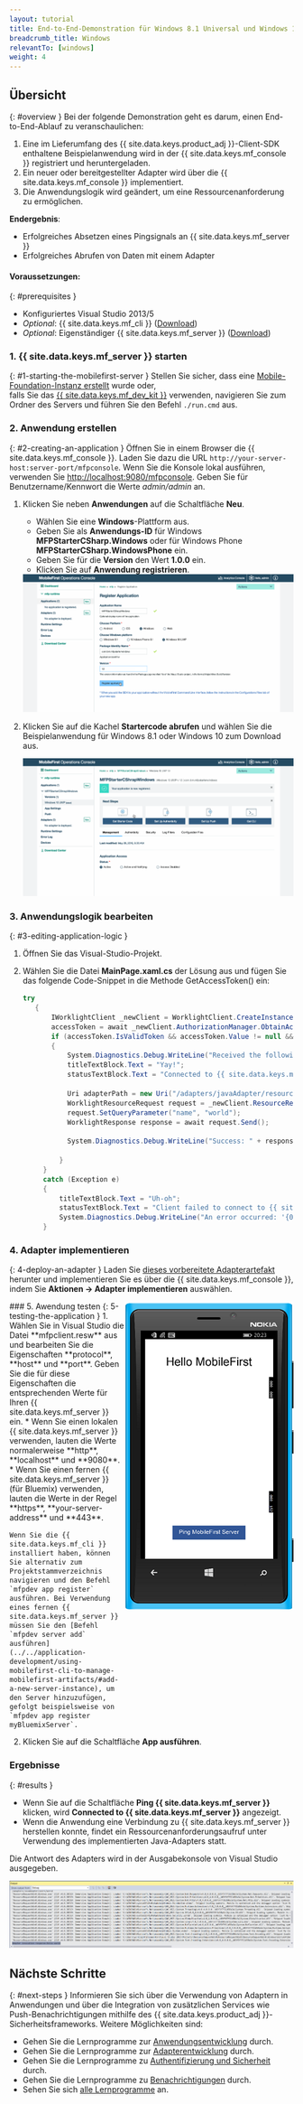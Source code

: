 ```yaml
---
layout: tutorial
title: End-to-End-Demonstration für Windows 8.1 Universal und Windows 10 UWP
breadcrumb_title: Windows
relevantTo: [windows]
weight: 4
---
```

<!-- NLS_CHARSET=UTF-8 -->
## Übersicht
{: #overview }
Bei der folgende Demonstration geht es darum, einen End-to-End-Ablauf zu veranschaulichen: 

1. Eine im Lieferumfang des {{ site.data.keys.product_adj }}-Client-SDK enthaltene Beispielanwendung wird
in der {{ site.data.keys.mf_console }} registriert und heruntergeladen. 
2. Ein neuer oder bereitgestellter Adapter wird über die {{ site.data.keys.mf_console }} implementiert.  
3. Die Anwendungslogik wird geändert, um eine Ressourcenanforderung zu ermöglichen. 

**Endergebnis**:

* Erfolgreiches Absetzen eines Pingsignals an {{ site.data.keys.mf_server }}
* Erfolgreiches Abrufen von Daten mit einem Adapter

#### Voraussetzungen: 
{: #prerequisites }
* Konfiguriertes Visual Studio 2013/5
* *Optional*: {{ site.data.keys.mf_cli }} ([Download]({{site.baseurl}}/downloads))
* *Optional*: Eigenständiger {{ site.data.keys.mf_server }} ([Download]({{site.baseurl}}/downloads))

### 1. {{ site.data.keys.mf_server }} starten
{: #1-starting-the-mobilefirst-server }
Stellen Sie sicher, dass eine [Mobile-Foundation-Instanz erstellt](../../bluemix/using-mobile-foundation) wurde oder,   
falls Sie das [{{ site.data.keys.mf_dev_kit }}](../../installation-configuration/development/mobilefirst) verwenden, navigieren
Sie zum Ordner des Servers und führen Sie den Befehl `./run.cmd` aus.

### 2. Anwendung erstellen
{: #2-creating-an-application }
Öffnen Sie in einem Browser die {{ site.data.keys.mf_console }}. Laden Sie dazu die URL `http://your-server-host:server-port/mfpconsole`. Wenn Sie die Konsole lokal ausführen, verwenden Sie [http://localhost:9080/mfpconsole](http://localhost:9080/mfpconsole). Geben Sie für Benutzername/Kennwort die Werte *admin/admin* an.

1. Klicken Sie neben **Anwendungen** auf die Schaltfläche **Neu**. 
    * Wählen Sie eine **Windows**-Plattform aus. 
    * Geben Sie als **Anwendungs-ID** für Windows **MFPStarterCSharp.Windows** oder
für Windows Phone **MFPStarterCSharp.WindowsPhone** ein. 
    * Geben Sie für die **Version** den Wert **1.0.0** ein. 
    * Klicken Sie auf **Anwendung registrieren**. 

    <img class="gifplayer" alt="Anwendung registrieren" src="register-an-application-windows.png"/>

2. Klicken Sie auf die Kachel **Startercode abrufen** und wählen Sie die Beispielanwendung für Windows 8.1 oder Windows 10 zum Download aus. 

    <img class="gifplayer" alt="Beispielanwendung herunterladen" src="download-starter-code-windows.png"/>

### 3. Anwendungslogik bearbeiten
{: #3-editing-application-logic }
1. Öffnen Sie das Visual-Studio-Projekt. 

2. Wählen Sie die Datei **MainPage.xaml.cs** der Lösung aus und fügen Sie das folgende Code-Snippet in die Methode GetAccessToken() ein: 

   ```csharp
   try
      {
          IWorklightClient _newClient = WorklightClient.CreateInstance();
          accessToken = await _newClient.AuthorizationManager.ObtainAccessToken("");
          if (accessToken.IsValidToken && accessToken.Value != null && accessToken.Value != "")
          {
              System.Diagnostics.Debug.WriteLine("Received the following access token value: " + accessToken.Value);
              titleTextBlock.Text = "Yay!";
              statusTextBlock.Text = "Connected to {{ site.data.keys.mf_server }}";

              Uri adapterPath = new Uri("/adapters/javaAdapter/resource/greet",UriKind.Relative);
              WorklightResourceRequest request = _newClient.ResourceRequest(adapterPath, "GET","");
              request.SetQueryParameter("name", "world");
              WorklightResponse response = await request.Send();

              System.Diagnostics.Debug.WriteLine("Success: " + response.ResponseText);

            }
        }
        catch (Exception e)
        {
            titleTextBlock.Text = "Uh-oh";
            statusTextBlock.Text = "Client failed to connect to {{ site.data.keys.mf_server }}";
            System.Diagnostics.Debug.WriteLine("An error occurred: '{0}'", e);
        }
   ```


### 4. Adapter implementieren
{: 4-deploy-an-adapter }
Laden Sie [dieses vorbereitete Adapterartefakt](../javaAdapter.adapter) herunter und implementieren Sie
es über die {{ site.data.keys.mf_console }}, indem Sie **Aktionen → Adapter implementieren** auswählen. 

<!-- Alternatively, click the **New** button next to **Adapters**.  

1. Select the **Actions → Download sample** option. Download the "Hello World" **Java** adapter sample.

    > If Maven and {{ site.data.keys.mf_cli }} are not installed, follow the on-screen **Set up your development environment** instructions.

2. From a **Command-line** window, navigate to the adapter's Maven project root folder and run the command:

    ```bash
    mfpdev adapter build
    ```

3. When the build finishes, deploy it from the {{ site.data.keys.mf_console }} using the **Actions → Deploy adapter** action. The adapter can be found in the **[adapter]/target** folder.

    <img class="gifplayer" alt="Deploy an adapter" src="create-an-adapter.png"/>    -->

<img src="windowsQuickStart.png" alt="Beispiel-App" style="float:right"/>
### 5. Awendung testen
{: 5-testing-the-application }
1. Wählen Sie in Visual Studio die Datei **mfpclient.resw** aus und bearbeiten Sie die Eigenschaften **protocol**, **host** und **port**. Geben Sie die für diese Eigenschaften die entsprechenden Werte für Ihren {{ site.data.keys.mf_server }} ein.
    * Wenn Sie einen lokalen {{ site.data.keys.mf_server }} verwenden, lauten die Werte normalerweise **http**, **localhost** und **9080**.
    * Wenn Sie einen fernen {{ site.data.keys.mf_server }} (für Bluemix) verwenden, lauten die Werte in der Regel **https**, **your-server-address** und **443**.

    Wenn Sie die {{ site.data.keys.mf_cli }} installiert haben, können Sie alternativ zum Projektstammverzeichnis navigieren und den Befehl `mfpdev app register` ausführen. Bei Verwendung eines fernen {{ site.data.keys.mf_server }} müssen Sie den [Befehl `mfpdev server add` ausführen](../../application-development/using-mobilefirst-cli-to-manage-mobilefirst-artifacts/#add-a-new-server-instance), um den Server hinzuzufügen, gefolgt beispielsweise von `mfpdev app register myBluemixServer`.

2. Klicken Sie auf die Schaltfläche **App ausführen**. 

### Ergebnisse
{: #results }
* Wenn Sie auf die Schaltfläche **Ping {{ site.data.keys.mf_server }}** klicken, wird **Connected to {{ site.data.keys.mf_server }}** angezeigt.
* Wenn die Anwendung eine Verbindung zu {{ site.data.keys.mf_server }} herstellen konnte, findet ein Ressourcenanforderungsaufruf unter Verwendung des implementierten Java-Adapters statt. 

Die Antwort des Adapters wird in der Ausgabekonsole von Visual Studio ausgegeben. 

![Anwendung, die erfolgreich eine Ressource von {{ site.data.keys.mf_server }} aufgerufen hat](success_response.png)

## Nächste Schritte
{: #next-steps }
Informieren Sie sich über die Verwendung von Adaptern in Anwendungen und über die Integration von zusätzlichen Services wie Push-Benachrichtigungen
mithilfe des {{ site.data.keys.product_adj }}-Sicherheitsframeworks. Weitere Möglichkeiten sind: 

- Gehen Sie die Lernprogramme zur [Anwendungsentwicklung](../../application-development/) durch. 
- Gehen Sie die Lernprogramme zur [Adapterentwicklung](../../adapters/) durch. 
- Gehen Sie die Lernprogramme zu [Authentifizierung und Sicherheit](../../authentication-and-security/) durch. 
- Gehen Sie die Lernprogramme zu [Benachrichtigungen](../../notifications/) durch. 
- Sehen Sie sich [alle Lernprogramme](../../all-tutorials) an. 
